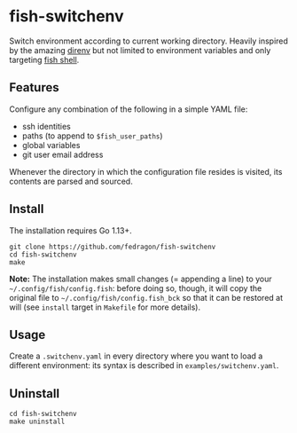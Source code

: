 # fish-switchenv

Switch environment according to current working directory. Heavily inspired by the amazing [direnv](https://direnv.net/) but not limited to environment variables and only targeting [fish shell](https://fishshell.com).

## Features

Configure any combination of the following in a simple YAML file:
- ssh identities
- paths (to append to `$fish_user_paths`)
- global variables
- git user email address

Whenever the directory in which the configuration file resides is visited, its contents are parsed and sourced.

## Install

The installation requires Go 1.13+.

```
git clone https://github.com/fedragon/fish-switchenv
cd fish-switchenv
make
```

**Note:** The installation makes small changes (= appending a line) to your `~/.config/fish/config.fish`: before doing so, though, it will copy the original file to `~/.config/fish/config.fish_bck` so that it can be restored at will (see `install` target in `Makefile` for more details).

## Usage

Create a `.switchenv.yaml` in every directory where you want to load a different environment: its syntax is described in `examples/switchenv.yaml`.

## Uninstall

```
cd fish-switchenv
make uninstall
```